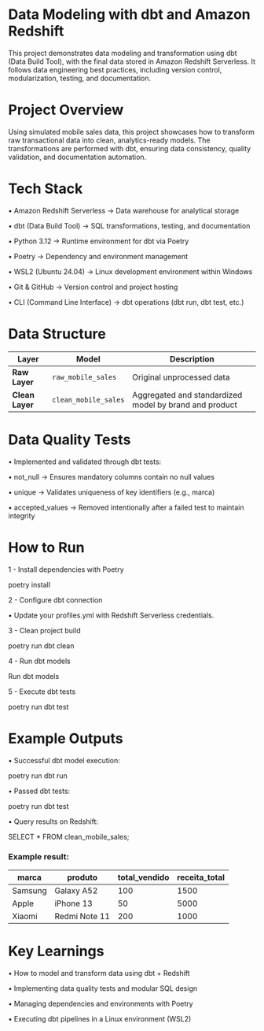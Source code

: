 # Data Modeling with dbt and Amazon Redshift

This project demonstrates data modeling and transformation using dbt (Data Build Tool), with the final data stored in Amazon Redshift Serverless.
It follows data engineering best practices, including version control, modularization, testing, and documentation.


# Project Overview

Using simulated mobile sales data, this project showcases how to transform raw transactional data into clean, analytics-ready models.
The transformations are performed with dbt, ensuring data consistency, quality validation, and documentation automation.


# Tech Stack

• Amazon Redshift Serverless → Data warehouse for analytical storage

• dbt (Data Build Tool) → SQL transformations, testing, and documentation

• Python 3.12 → Runtime environment for dbt via Poetry

• Poetry → Dependency and environment management

• WSL2 (Ubuntu 24.04) → Linux development environment within Windows

• Git & GitHub → Version control and project hosting

• CLI (Command Line Interface) → dbt operations (dbt run, dbt test, etc.)


# Data Structure

| Layer           | Model                | Description                                            |
| --------------- | -------------------- | ------------------------------------------------------ |
| **Raw Layer**   | `raw_mobile_sales`   | Original unprocessed data                              |
| **Clean Layer** | `clean_mobile_sales` | Aggregated and standardized model by brand and product |


# Data Quality Tests

• Implemented and validated through dbt tests:

• not_null → Ensures mandatory columns contain no null values

• unique → Validates uniqueness of key identifiers (e.g., marca)

• accepted_values → Removed intentionally after a failed test to maintain integrity


# How to Run

1 - Install dependencies with Poetry

poetry install

2 - Configure dbt connection

• Update your profiles.yml with Redshift Serverless credentials.

3 - Clean project build

poetry run dbt clean

4 - Run dbt models

Run dbt models

5 - Execute dbt tests

poetry run dbt test


# Example Outputs

• Successful dbt model execution:

poetry run dbt run

• Passed dbt tests:

poetry run dbt test

• Query results on Redshift:

SELECT * FROM clean_mobile_sales;

### Example result:

| marca   | produto       | total_vendido | receita_total |
| ------- | ------------- | ------------- | ------------- |
| Samsung | Galaxy A52    | 100           | 1500          |
| Apple   | iPhone 13     | 50            | 5000          |
| Xiaomi  | Redmi Note 11 | 200           | 1000          |

# Key Learnings

• How to model and transform data using dbt + Redshift

• Implementing data quality tests and modular SQL design

• Managing dependencies and environments with Poetry

• Executing dbt pipelines in a Linux environment (WSL2)


